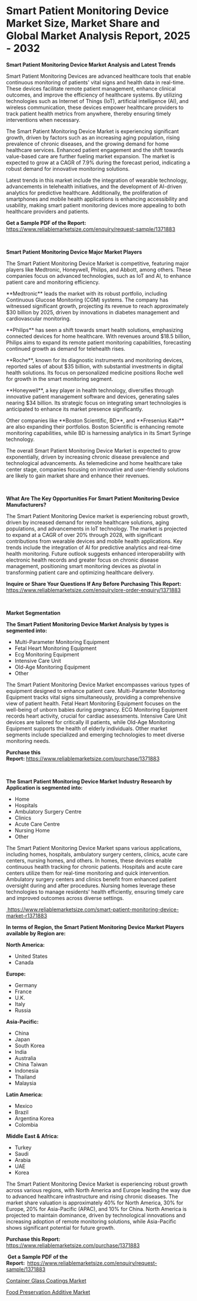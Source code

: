 <p><h1>Smart Patient Monitoring Device Market Size, Market Share and Global Market Analysis Report, 2025 - 2032</h1></p><p><strong>Smart Patient Monitoring Device Market Analysis and Latest Trends</strong></p>
<p><p>Smart Patient Monitoring Devices are advanced healthcare tools that enable continuous monitoring of patients' vital signs and health data in real-time. These devices facilitate remote patient management, enhance clinical outcomes, and improve the efficiency of healthcare systems. By utilizing technologies such as Internet of Things (IoT), artificial intelligence (AI), and wireless communication, these devices empower healthcare providers to track patient health metrics from anywhere, thereby ensuring timely interventions when necessary.</p><p>The Smart Patient Monitoring Device Market is experiencing significant growth, driven by factors such as an increasing aging population, rising prevalence of chronic diseases, and the growing demand for home healthcare services. Enhanced patient engagement and the shift towards value-based care are further fueling market expansion. The market is expected to grow at a CAGR of 7.9% during the forecast period, indicating a robust demand for innovative monitoring solutions.</p><p>Latest trends in this market include the integration of wearable technology, advancements in telehealth initiatives, and the development of AI-driven analytics for predictive healthcare. Additionally, the proliferation of smartphones and mobile health applications is enhancing accessibility and usability, making smart patient monitoring devices more appealing to both healthcare providers and patients.</p></p>
<p><strong>Get a Sample PDF of the Report:&nbsp;</strong> <a href="https://www.reliablemarketsize.com/enquiry/request-sample/1371883?utm_campaign=1901&utm_medium=2&utm_source=Github&utm_content=ia&utm_term=22032025&utm_id=smart-patient-monitoring-device">https://www.reliablemarketsize.com/enquiry/request-sample/1371883</a></p>
<p>&nbsp;</p>
<p><strong>Smart Patient Monitoring Device Major Market Players</strong></p>
<p><p>The Smart Patient Monitoring Device Market is competitive, featuring major players like Medtronic, Honeywell, Philips, and Abbott, among others. These companies focus on advanced technologies, such as IoT and AI, to enhance patient care and monitoring efficiency.</p><p>**Medtronic** leads the market with its robust portfolio, including Continuous Glucose Monitoring (CGM) systems. The company has witnessed significant growth, projecting its revenue to reach approximately $30 billion by 2025, driven by innovations in diabetes management and cardiovascular monitoring.</p><p>**Philips** has seen a shift towards smart health solutions, emphasizing connected devices for home healthcare. With revenues around $18.5 billion, Philips aims to expand its remote patient monitoring capabilities, forecasting continued growth as demand for telehealth rises.</p><p>**Roche**, known for its diagnostic instruments and monitoring devices, reported sales of about $35 billion, with substantial investments in digital health solutions. Its focus on personalized medicine positions Roche well for growth in the smart monitoring segment.</p><p>**Honeywell**, a key player in health technology, diversifies through innovative patient management software and devices, generating sales nearing $34 billion. Its strategic focus on integrating smart technologies is anticipated to enhance its market presence significantly.</p><p>Other companies like **Boston Scientific, BD**, and **Fresenius Kabi** are also expanding their portfolios. Boston Scientific is enhancing remote monitoring capabilities, while BD is harnessing analytics in its Smart Syringe technology.</p><p>The overall Smart Patient Monitoring Device Market is expected to grow exponentially, driven by increasing chronic disease prevalence and technological advancements. As telemedicine and home healthcare take center stage, companies focusing on innovative and user-friendly solutions are likely to gain market share and enhance their revenues.</p></p>
<p>&nbsp;</p>
<p><strong>What Are The Key Opportunities For Smart Patient Monitoring Device Manufacturers?</strong></p>
<p><p>The Smart Patient Monitoring Device market is experiencing robust growth, driven by increased demand for remote healthcare solutions, aging populations, and advancements in IoT technology. The market is projected to expand at a CAGR of over 20% through 2028, with significant contributions from wearable devices and mobile health applications. Key trends include the integration of AI for predictive analytics and real-time health monitoring. Future outlook suggests enhanced interoperability with electronic health records and greater focus on chronic disease management, positioning smart monitoring devices as pivotal in transforming patient care and optimizing healthcare delivery.</p></p>
<p><strong>Inquire or Share Your Questions If Any Before Purchasing This Report:</strong> <a href="https://www.reliablemarketsize.com/enquiry/pre-order-enquiry/1371883?utm_campaign=1901&utm_medium=2&utm_source=Github&utm_content=ia&utm_term=22032025&utm_id=smart-patient-monitoring-device">https://www.reliablemarketsize.com/enquiry/pre-order-enquiry/1371883</a></p>
<p>&nbsp;</p>
<p><strong>Market Segmentation</strong></p>
<p><strong>The Smart Patient Monitoring Device Market Analysis by types is segmented into:</strong></p>
<p><ul><li>Multi-Parameter Monitoring Equipment</li><li>Fetal Heart Monitoring Equipment</li><li>Ecg Monitoring Equipment</li><li>Intensive Care Unit</li><li>Old-Age Monitoring Equipment</li><li>Other</li></ul></p>
<p><p>The Smart Patient Monitoring Device Market encompasses various types of equipment designed to enhance patient care. Multi-Parameter Monitoring Equipment tracks vital signs simultaneously, providing a comprehensive view of patient health. Fetal Heart Monitoring Equipment focuses on the well-being of unborn babies during pregnancy. ECG Monitoring Equipment records heart activity, crucial for cardiac assessments. Intensive Care Unit devices are tailored for critically ill patients, while Old-Age Monitoring Equipment supports the health of elderly individuals. Other market segments include specialized and emerging technologies to meet diverse monitoring needs.</p></p>
<p><strong>Purchase this Report:&nbsp;</strong><a href="https://www.reliablemarketsize.com/purchase/1371883?utm_campaign=1901&utm_medium=2&utm_source=Github&utm_content=ia&utm_term=22032025&utm_id=smart-patient-monitoring-device">https://www.reliablemarketsize.com/purchase/1371883</a></p>
<p>&nbsp;</p>
<p><strong>The Smart Patient Monitoring Device Market Industry Research by Application is segmented into:</strong></p>
<p><ul><li>Home</li><li>Hospitals</li><li>Ambulatory Surgery Centre</li><li>Clinics</li><li>Acute Care Centre</li><li>Nursing Home</li><li>Other</li></ul></p>
<p><p>The Smart Patient Monitoring Device Market spans various applications, including homes, hospitals, ambulatory surgery centers, clinics, acute care centers, nursing homes, and others. In homes, these devices enable continuous health tracking for chronic patients. Hospitals and acute care centers utilize them for real-time monitoring and quick intervention. Ambulatory surgery centers and clinics benefit from enhanced patient oversight during and after procedures. Nursing homes leverage these technologies to manage residents' health efficiently, ensuring timely care and improved outcomes across diverse settings.</p></p>
<p><a href="https://www.reliablemarketsize.com/smart-patient-monitoring-device-market-r1371883?utm_campaign=1901&utm_medium=2&utm_source=Github&utm_content=ia&utm_term=22032025&utm_id=smart-patient-monitoring-device">&nbsp;https://www.reliablemarketsize.com/smart-patient-monitoring-device-market-r1371883</a></p>
<p><strong>In terms of Region, the Smart Patient Monitoring Device Market Players available by Region are:</strong></p>
<p>
    <p> <strong> North America: </strong>
        <ul>
            <li>United States</li>
            <li>Canada</li>
        </ul>
        </p> 
    <p> <strong> Europe: </strong>
        <ul>
            <li>Germany</li>
            <li>France</li>
            <li>U.K.</li>
            <li>Italy</li>
            <li>Russia</li>
        </ul>
        </p> 
    <p> <strong> Asia-Pacific: </strong>
        <ul>
            <li>China</li>
            <li>Japan</li>
            <li>South Korea</li>
            <li>India</li>
            <li>Australia</li>
            <li>China Taiwan</li>
            <li>Indonesia</li>
            <li>Thailand</li>
            <li>Malaysia</li>
        </ul>
        </p> 
    <p> <strong> Latin America: </strong>
        <ul>
            <li>Mexico</li>
            <li>Brazil</li>
            <li>Argentina Korea</li>
            <li>Colombia</li>
        </ul>
        </p> 
    <p> <strong> Middle East & Africa: </strong>
        <ul>
            <li>Turkey</li>
            <li>Saudi</li>
            <li>Arabia</li>
            <li>UAE</li>
            <li>Korea</li>
        </ul>
    </p>
    </p>
<p><p>The Smart Patient Monitoring Device Market is experiencing robust growth across various regions, with North America and Europe leading the way due to advanced healthcare infrastructure and rising chronic diseases. The market share valuation is approximately 40% for North America, 30% for Europe, 20% for Asia-Pacific (APAC), and 10% for China. North America is projected to maintain dominance, driven by technological innovations and increasing adoption of remote monitoring solutions, while Asia-Pacific shows significant potential for future growth.</p></p>
<p><strong>Purchase this Report: </strong><a href="https://www.reliablemarketsize.com/purchase/1371883?utm_campaign=1901&utm_medium=2&utm_source=Github&utm_content=ia&utm_term=22032025&utm_id=smart-patient-monitoring-device">https://www.reliablemarketsize.com/purchase/1371883</a></p>
<p>&nbsp;<strong>Get a Sample PDF of the Report:&nbsp;&nbsp;</strong><a href="https://www.reliablemarketsize.com/enquiry/request-sample/1371883?utm_campaign=1901&utm_medium=2&utm_source=Github&utm_content=ia&utm_term=22032025&utm_id=smart-patient-monitoring-device">https://www.reliablemarketsize.com/enquiry/request-sample/1371883</a></p>
<p><strong></strong></p>
<p><p><a href="https://github.com/indrystar/Market-Research-Report-List-5/blob/main/container-glass-coatings-market.md?utm_campaign=1901&utm_medium=2&utm_source=Github&utm_content=ia&utm_term=22032025&utm_id=smart-patient-monitoring-device">Container Glass Coatings Market</a></p><p><a href="https://github.com/AKSHATREPORTPRIME/Market-Research-Report-List-7/blob/main/food-preservation-additive-market.md?utm_campaign=1901&utm_medium=2&utm_source=Github&utm_content=ia&utm_term=22032025&utm_id=smart-patient-monitoring-device">Food Preservation Additive Market</a></p></p>